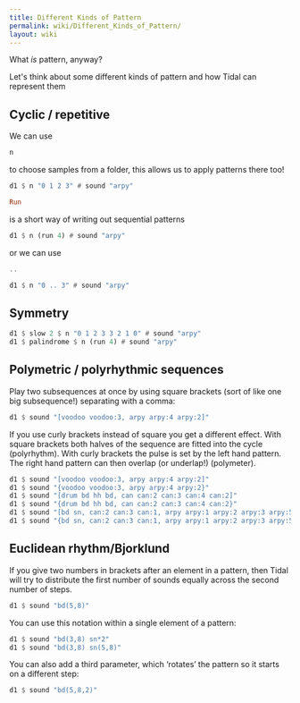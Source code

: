 ```yaml
---
title: Different Kinds of Pattern
permalink: wiki/Different_Kinds_of_Pattern/
layout: wiki
---
```


<languages /> <translate> What *is* pattern, anyway?

Let's think about some different kinds of pattern and how Tidal can
represent them

## Cyclic / repetitive

We can use

``` Haskell
n
```

to choose samples from a folder, this allows us to apply patterns there
too!

``` Haskell
d1 $ n "0 1 2 3" # sound "arpy"
```

``` Haskell
Run
```

is a short way of writing out sequential patterns

``` Haskell
d1 $ n (run 4) # sound "arpy"
```

or we can use

``` Haskell
..
```

``` Haskell
d1 $ n "0 .. 3" # sound "arpy"
```

## Symmetry

``` Haskell
d1 $ slow 2 $ n "0 1 2 3 3 2 1 0" # sound "arpy"
d1 $ palindrome $ n (run 4) # sound "arpy"
```

## Polymetric / polyrhythmic sequences

Play two subsequences at once by using square brackets (sort of like one
big subsequence!) separating with a comma:

``` Haskell
d1 $ sound "[voodoo voodoo:3, arpy arpy:4 arpy:2]"
```

If you use curly brackets instead of square you get a different effect.
With square brackets both halves of the sequence are fitted into the
cycle (polyrhythm). With curly brackets the pulse is set by the left
hand pattern. The right hand pattern can then overlap (or underlap!)
(polymeter).

``` Haskell
d1 $ sound "[voodoo voodoo:3, arpy arpy:4 arpy:2]"
d1 $ sound "{voodoo voodoo:3, arpy arpy:4 arpy:2}"
d1 $ sound "[drum bd hh bd, can can:2 can:3 can:4 can:2]"
d1 $ sound "{drum bd hh bd, can can:2 can:3 can:4 can:2}"
d1 $ sound "[bd sn, can:2 can:3 can:1, arpy arpy:1 arpy:2 arpy:3 arpy:5]"
d1 $ sound "{bd sn, can:2 can:3 can:1, arpy arpy:1 arpy:2 arpy:3 arpy:5}"
```

## Euclidean rhythm/Bjorklund

If you give two numbers in brackets after an element in a pattern, then
Tidal will try to distribute the first number of sounds equally across
the second number of steps.

``` Haskell
d1 $ sound "bd(5,8)"
```

You can use this notation within a single element of a pattern:

``` Haskell
d1 $ sound "bd(3,8) sn*2"
d1 $ sound "bd(3,8) sn(5,8)"
```

You can also add a third parameter, which ‘rotates’ the pattern so it
starts on a different step:

``` Haskell
d1 $ sound "bd(5,8,2)"
```

</translate>
